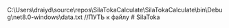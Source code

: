 C:\Users\draiyd\source\repos\SilaTokaCalculate\SilaTokaCalculate\bin\Debug\net8.0-windows\data.txt  //ПУТЬ к файлу #   S i l a T o k a  
 